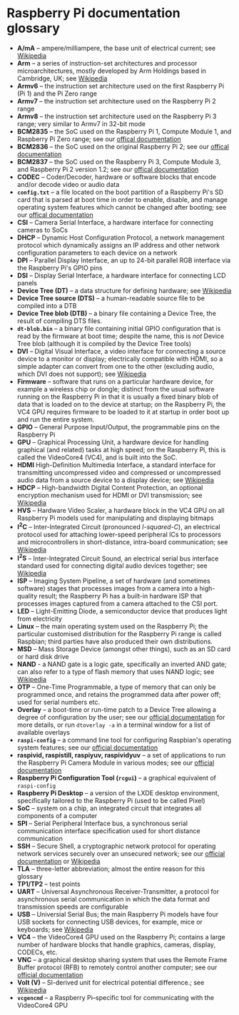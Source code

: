 # Raspberry Pi documentation glossary

- **A/mA** – ampere/milliampere, the base unit of electrical current; see [Wikipedia](https://en.wikipedia.org/wiki/Ampere)
- **Arm** – a series of instruction-set architectures and processor microarchitectures, mostly developed by Arm Holdings based in Cambridge, UK; see [Wikipedia](https://en.wikipedia.org/wiki/Arm_architecture)
- **Armv6** – the instruction set architecture used on the first Raspberry Pi (Pi 1) and the Pi Zero range
- **Armv7** – the instruction set architecture used on the Raspberry Pi 2 range
- **Armv8** – the instruction set architecture used on the Raspberry Pi 3 range; very similar to Armv7 in 32-bit mode
- **BCM2835** – the SoC used on the Raspberry Pi 1, Compute Module 1, and Raspberry Pi Zero range; see our [offical documentation](https://www.raspberrypi.org/documentation/hardware/raspberrypi/BCM2835/README.md)
- **BCM2836** – the SoC used on the original Raspberry Pi 2; see our [offical documentation](https://www.raspberrypi.org/documentation/hardware/raspberrypi/BCM2836/README.md)
- **BCM2837** – the SoC used on the Raspberry Pi 3, Compute Module 3, and Raspberry Pi 2 version 1.2; see our [offical documentation](https://www.raspberrypi.org/documentation/hardware/raspberrypi/BCM2837/README.md)
- **CODEC** – Coder/Decoder, hardware or software blocks that encode and/or decode video or audio data
- **`config.txt`** – a file located on the boot partition of a Raspberry Pi's SD card that is parsed at boot time in order to enable, disable, and manage operating system features which cannot be changed after booting; see our [offical documentation](https://www.raspberrypi.org/documentation/configuration/config-txt/README.md)
- **CSI** – Camera Serial Interface, a hardware interface for connecting cameras to SoCs
- **DHCP** – Dynamic Host Configuration Protocol, a network management protocol which dynamically assigns an IP address and other network configuration parameters to each device on a network
- **DPI** – Parallel Display Interface, an up to 24-bit parallel RGB interface via the Raspberry Pi's GPIO pins
- **DSI** – Display Serial Interface, a hardware interface for connecting LCD panels
- **Device Tree (DT)** – a data structure for defining hardware; see [Wikipedia](https://en.wikipedia.org/wiki/Device_tree)
- **Device Tree source (DTS)** – a human-readable source file to be compiled into a DTB
- **Device Tree blob (DTB)** – a binary file containing a Device Tree, the result of compiling DTS files.
- **`dt-blob.bin`** – a binary file containing initial GPIO configuration that is read by the firmware at boot time; despite the name, this is _not_ Device Tree blob (although it is compiled by the Device Tree tools)
- **DVI** – Digital Visual Interface, a video interface for connecting a source device to a monitor or display; electrically compatible with HDMI, so a simple adapter can convert from one to the other (excluding audio, which DVI does not support); see [Wikipedia](https://en.wikipedia.org/wiki/Digital_Visual_Interface)
- **Firmware** – software that runs on a particular hardware device, for example a wireless chip or dongle; distinct from the usual software running on the Raspberry Pi in that it is usually a fixed binary blob of data that is loaded on to the device at startup; on the Raspberry Pi, the VC4 GPU requires firmware to be loaded to it at startup in order boot up and run the entire system.
- **GPIO** – General Purpose Input/Output, the programmable pins on the Raspberry Pi
- **GPU** – Graphical Processing Unit, a hardware device for handling graphical (and related) tasks at high speed; on the Raspberry Pi, this is called the VideoCore4 (VC4), and is built into the SoC.
- **HDMI**  High-Definition Multimedia Interface, a standard interface for transmitting uncompressed video and compressed or uncompressed audio data from a source device to a display device; see [Wikipedia](https://en.wikipedia.org/wiki/HDMI)
- **HDCP** – High-bandwidth Digital Content Protection, an optional encryption mechanism used for HDMI or DVI transmission; see [Wikipedia](https://en.wikipedia.org/wiki/High-bandwidth_Digital_Content_Protection)
- **HVS** – Hardware Video Scaler, a hardware block in the VC4 GPU on all Raspberry Pi models used for manipulating and displaying bitmaps
- **I<sup>2</sup>C** – Inter-Integrated Circuit (pronounced _I-squared-C_), an electrical protocol used for attaching lower-speed peripheral ICs to processors and microcontrollers in short-distance, intra-board communication; see [Wikipedia](https://en.wikipedia.org/wiki/I%C2%B2C)
- **I<sup>2</sup>S** – Inter-Integrated Circuit Sound, an electrical serial bus interface standard used for connecting digital audio devices together; see [Wikipedia](https://en.wikipedia.org/wiki/I%C2%B2S)
- **ISP** – Imaging System Pipeline, a set of hardware (and sometimes software) stages that processes images from a camera into a high-quality result; the Raspberry Pi has a built-in hardware ISP that processes images captured from a camera attached to the CSI port.
- **LED** – Light-Emitting Diode, a semiconductor device that produces light from electricity
- **Linux** – the main operating system used on the Raspberry Pi; the particular customised distribution for the Raspberry Pi range is called Raspbian; third parties have also produced their own distributions.
- **MSD** – Mass Storage Device (amongst other things), such as an SD card or hard disk drive
- **NAND** - a NAND gate is a logic gate, specifically an inverted AND gate; can also refer to a type of flash memory that uses NAND logic; see [Wikipedia](https://en.wikipedia.org/wiki/NAND_gate)
- **OTP** – One-Time Programmable, a type of memory that can only be programmed once, and retains the programmed data after power off; used for serial numbers etc.
- **Overlay** – a boot-time or run-time patch to a Device Tree allowing a degree of configuration by the user; see our [official documentation](https://www.raspberrypi.org/documentation/configuration/device-tree.md) for more details, or run `dtoverlay -a` in a terminal window for a list of available overlays
- **`raspi-config`** – a command line tool for configuring Raspbian's operating system features; see our [official documentation](https://www.raspberrypi.org/documentation/configuration/raspi-config.md)
- **raspivid, raspistill, raspiyuv, raspividyuv** – a set of applications to run the Raspberry Pi Camera Module in various modes; see our [official documentation](https://www.raspberrypi.org/documentation/raspbian/applications/camera.md)
- **Raspberry Pi Configuration Tool (`rcgui`)** – a graphical equivalent of `raspi-config`
- **Raspberry Pi Desktop** – a version of the LXDE desktop environment, specifically tailored to the Raspberry Pi (used to be called Pixel)
- **SoC** – system on a chip, an integrated circuit that integrates all components of a computer
- **SPI** – Serial Peripheral Interface bus, a synchronous serial communication interface specification used for short distance communication
- **SSH** – Secure Shell, a cryptographic network protocol for operating network services securely over an unsecured network; see our [official documentation](https://www.raspberrypi.org/documentation/remote-access/ssh/README.md) or [Wikipedia](https://en.wikipedia.org/wiki/Secure_Shell)
- **TLA** – three-letter abbreviation; almost the entire reason for this glossary
- **TP1/TP2** – test points
- **UART** – Universal Asynchronous Receiver-Transmitter, a protocol for asynchronous serial communication in which the data format and transmission speeds are configurable
- **USB** – Universial Serial Bus; the main Raspberry Pi models have four USB sockets for connecting USB devices, for example, mice or keyboards; see [Wikipedia](https://en.wikipedia.org/wiki/USB)
- **VC4** – the VideoCore4 GPU used on the Raspberry Pi; contains a large number of hardware blocks that handle graphics, cameras, display, CODECs, etc.
- **VNC** – a graphical desktop sharing system that uses the Remote Frame Buffer protocol (RFB) to remotely control another computer; see our [official documentation](https://www.raspberrypi.org/documentation/remote-access/vnc/README.md)
- **Volt (V)** – SI-derived unit for electrical potential difference.; see [Wikipedia](https://en.wikipedia.org/wiki/Volt)
- **`vcgencmd`** – a Raspberry Pi–specific tool for communicating with the VideoCore4 GPU
